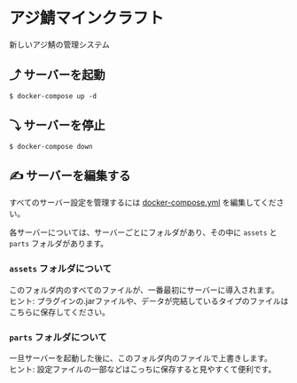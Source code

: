 # アジ鯖マインクラフト

新しいアジ鯖の管理システム

## ⤴ サーバーを起動

```console
$ docker-compose up -d
```

## ⤵ サーバーを停止

```console
$ docker-compose down
```

## ✍ サーバーを編集する

すべてのサーバー設定を管理するには [docker-compose.yml](docker-compose.yml) を編集してください。

各サーバーについては、サーバーごとにフォルダがあり、その中に `assets` と `parts` フォルダがあります。

### `assets` フォルダについて

このフォルダ内のすべてのファイルが、一番最初にサーバーに導入されます。</br>
ヒント: プラグインの.jarファイルや、データが完結しているタイプのファイルはこちらに保存してください。

### `parts` フォルダについて

一旦サーバーを起動した後に、このフォルダ内のファイルで上書きします。</br>
ヒント: 設定ファイルの一部などはこっちに保存すると見やすくて便利です。
